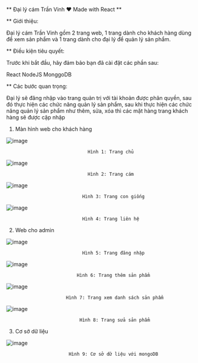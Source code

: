 ** Đại lý cám Trần Vinh ❤️ Made with React **

** Giới thiệu:

Đại lý cám Trần Vinh gồm 2 trang web, 1 trang dành cho khách hàng dùng để xem sản phẩm và 1 trang dành cho đại lý để quản lý sản phẩm.

** Điều kiện tiêu quyết:

Trước khi bắt đầu, hãy đảm bảo bạn đã cài đặt các phần sau:

React
NodeJS
MonggoDB

** Các bước quan trọng:

Đại lý sẽ đăng nhập vào trang quản trị với tài khoản được phân quyền, sau đó thực hiện các chức năng quản lý sản phẩm,
sau khi thực hiện các chức năng quản lý sản phẩm như thêm, sửa, xóa thì các mặt hàng trang khách hàng sẽ được cập nhập

1. Màn hình web cho khách hàng

 ![image](https://github.com/user-attachments/assets/e037ecd3-e130-4670-938b-5c881702c0e1)

                                  Hình 1: Trang chủ

![image](https://github.com/user-attachments/assets/ad36e294-e0e3-4be1-a6d3-d7c96f100419)

                                  Hình 2: Trang cám

 ![image](https://github.com/user-attachments/assets/be286737-9a04-4e22-b9ef-cb0b83adaacb)
 
                                Hình 3: Trang con giống

 ![image](https://github.com/user-attachments/assets/3369a18d-6588-44dd-9523-db72208504a4)
 
                                Hình 4: Trang liên hệ

2.	Web cho admin
   
 ![image](https://github.com/user-attachments/assets/cc19ada0-4948-4bf5-bb4c-4e51ae52c1f1)
 
                                Hình 5: Trang đăng nhập

 ![image](https://github.com/user-attachments/assets/27fd56c7-34be-4731-868a-a50226c49a8f)
 
                              Hình 6: Trang thêm sản phẩm

 ![image](https://github.com/user-attachments/assets/98f9be53-a6ba-4fb3-b641-2500a5d64abd)
 
                          Hình 7: Trang xem danh sách sản phẩm

 ![image](https://github.com/user-attachments/assets/64d8cb76-dc97-4686-8563-499271587cd3)
 
                               Hình 8: Trang sửa sản phẩm

3.	Cơ sở dữ liệu
   
 ![image](https://github.com/user-attachments/assets/4824b2c6-0fb4-460b-94dd-68760ff26f91)
 
                           Hình 9: Cơ sở dữ liệu với mongoDB

